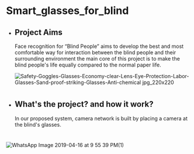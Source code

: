 # Smart_glasses_for_blind

- ##  Project Aims

  Face recognition for “Blind People” aims to develop the best and most comfortable way for interaction between the blind people and their    surrounding environment the main core of this project is to make the blind people's life equally compared to the normal paper life.



  ![Safety-Goggles-Glasses-Economy-clear-Lens-Eye-Protection-Labor-Glasses-Sand-proof-striking-Glasses-Anti-chemical jpg_220x220](https://user-images.githubusercontent.com/37952915/59863466-0d06e580-9385-11e9-9368-8cb92e25b48d.jpg)


#
#
-  ## What's the project? and how it work?

    In our proposed system, camera network is built by placing a
camera at the blind's glasses.
#
   ![WhatsApp Image 2019-04-16 at 9 55 39 PM(1)](https://user-images.githubusercontent.com/37952915/59880975-b57d6f80-93ae-11e9-85dd-56e47bfb57b4.jpeg)
